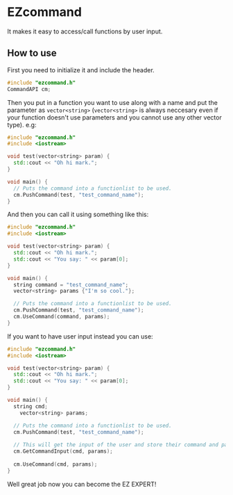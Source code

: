 # EZcommand
It makes it easy to access/call functions by user input.

## How to use
First you need to initialize it and include the header.
  
```cpp
#include "ezcommand.h"
CommandAPI cm;
```

Then you put in a function you want to use along with a name and put the parameter as ```vector<string>``` (```vector<string>``` is always neccesary even if your function doesn't use parameters and you cannot use any other vector type). e.g:
  
```cpp
#include "ezcommand.h"
#include <iostream>

void test(vector<string> param) {
  std::cout << "Oh hi mark.";
}

void main() {
  // Puts the command into a functionlist to be used.
  cm.PushCommand(test, "test_command_name");
}
```

And then you can call it using something like this:

```cpp
#include "ezcommand.h"
#include <iostream>

void test(vector<string> param) {
  std::cout << "Oh hi mark.";
  std::cout << "You say: " << param[0];
}

void main() {
  string command = "test_command_name";
  vector<string> params {"I'm so cool."};

  // Puts the command into a functionlist to be used.
  cm.PushCommand(test, "test_command_name");
  cm.UseCommand(command, params);
}
```

If you want to have user input instead you can use:
```cpp
#include "ezcommand.h"
#include <iostream>

void test(vector<string> param) {
  std::cout << "Oh hi mark.";
  std::cout << "You say: " << param[0];
}

void main() {
  string cmd;
	vector<string> params;

  // Puts the command into a functionlist to be used.
  cm.PushCommand(test, "test_command_name");
  
  // This will get the input of the user and store their command and parameters in cmd and params respectively.
  cm.GetCommandInput(cmd, params);
  
  cm.UseCommand(cmd, params);
}
```
Well great job now you can become the EZ EXPERT!
```
